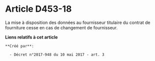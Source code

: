 # Article D453-18

La mise à disposition des données au fournisseur titulaire du contrat de fourniture cesse en cas de changement de
fournisseur.

**Liens relatifs à cet article**

	**Créé par**:

	  - Décret n°2017-948 du 10 mai 2017 - art. 3
